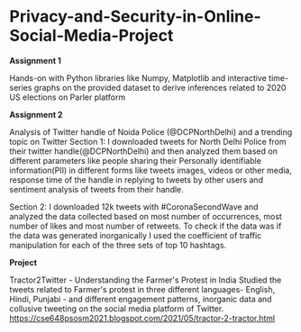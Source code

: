 # Privacy-and-Security-in-Online-Social-Media-Project

**Assignment 1**

Hands-on with Python libraries like Numpy, Matplotlib and interactive time-series graphs on the provided dataset to derive inferences related to 2020 US elections on Parler platform

**Assignment 2**

Analysis of Twitter handle of Noida Police (@DCPNorthDelhi) and a trending topic on Twitter Section 1: I downloaded tweets for North Delhi Police from their twitter handle(@DCPNorthDelhi) and then analyzed them based on different parameters like people sharing their Personally identifiable information(PII) in different forms like tweets images, videos or other media, response time of the handle in replying to tweets by other users and sentiment analysis of tweets from their handle.

Section 2: I downloaded 12k tweets with #CoronaSecondWave and analyzed the data collected based on most number of occurrences, most number of likes and most number of retweets. To check if the data was if the data was generated inorganically I used the coefficient of traffic manipulation for each of the three sets of top 10 hashtags.

**Project**

Tractor2Twitter - Understanding the Farmer's Protest in India Studied the tweets related to Farmer's protest in three different languages- English, Hindi, Punjabi - and different engagement patterns, inorganic data and collusive tweeting on the social media platform of Twitter. https://cse648psosm2021.blogspot.com/2021/05/tractor-2-tractor.html
